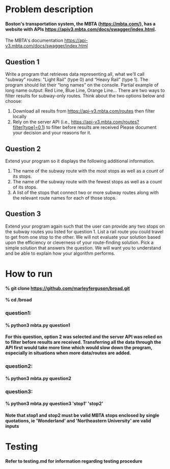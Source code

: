 # Problem description
#### Boston's transportation system, the MBTA (https://mbta.com/), has a website with APIs https://apiv3.mbta.com/docs/swagger/index.html.
The MBTA's documentation https://api-v3.mbta.com/docs/swagger/index.html 

## Question 1
Write a program that retrieves data representing all, what we'll call "subway" routes: "Light Rail" (type 0) and
“Heavy Rail” (type 1). The program should list their “long names” on the console.
Partial example of long name output: Red Line, Blue Line, Orange Line...
There are two ways to filter results for subway-only routes. Think about the two options below and choose:
1. Download all results from https://api-v3.mbta.com/routes then filter locally
2. Rely on the server API (i.e., https://api-v3.mbta.com/routes?filter[type]=0,1) to filter before results
are received
Please document your decision and your reasons for it.

## Question 2
Extend your program so it displays the following additional information.
1. The name of the subway route with the most stops as well as a count of its stops.
2. The name of the subway route with the fewest stops as well as a count of its stops.
3. A list of the stops that connect two or more subway routes along with the relevant route names for
each of those stops.

## Question 3
Extend your program again such that the user can provide any two stops on the subway routes you listed for
question 1.
List a rail route you could travel to get from one stop to the other. We will not evaluate your solution based
upon the efficiency or cleverness of your route-finding solution. Pick a simple solution that answers the
question. We will want you to understand and be able to explain how your algorithm performs.

# How to run
#### % git clone https://github.com/marleyferguson/broad.git
#### % cd /broad

### question1:
#### % python3 mbta.py question1
#### For this question, option 2 was selected and the server API was relied on to filter before results are received. Transferring all the data through the API first would take more time which would slow down the program, especially in situations when more data/routes are added. 

### question2:
#### % python3 mbta.py question2

### question3:
#### % python3 mbta.py question3 'stop1' 'stop2'
#### Note that stop1 and stop2 must be valid MBTA stops enclosed by single quotations, ie 'Wonderland' and 'Northeastern University' are valid inputs

# Testing
#### Refer to testing.md for information regarding testing procedure
